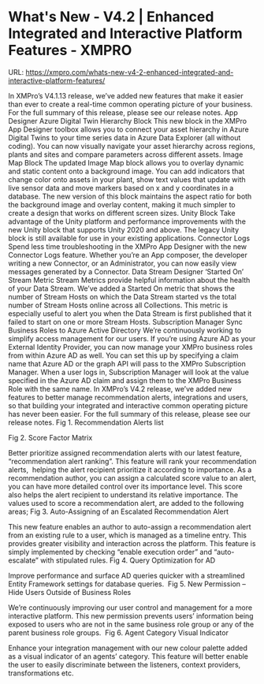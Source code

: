 # What's New - V4.2 | Enhanced Integrated and Interactive Platform Features - XMPRO

URL: https://xmpro.com/whats-new-v4-2-enhanced-integrated-and-interactive-platform-features/

In XMPro’s V4.1.13 release, we’ve added new features that make it easier than ever to create a real-time common operating picture of your business.
For the full summary of this release, please see our release notes.
App Designer
Azure Digital Twin Hierarchy Block
This new block in the XMPro App Designer toolbox allows you to connect your asset hierarchy in Azure Digital Twins to your time series data in Azure Data Explorer (all without coding).
You can now visually navigate your asset hierarchy across regions, plants and sites and compare parameters across different assets.
Image Map Block
The updated Image Map block allows you to overlay dynamic and static content onto a background image. You can add indicators that change color onto assets in your plant, show text values that update with live sensor data and move markers based on x and y coordinates in a database.
The new version of this block maintains the aspect ratio for both the background image and overlay content, making it much simpler to create a design that works on different screen sizes.
Unity Block
Take advantage of the Unity platform and performance improvements with the new Unity block that supports Unity 2020 and above.
The legacy Unity block is still available for use in your existing applications.
Connector Logs
Spend less time troubleshooting in the XMPro App Designer with the new Connector Logs feature. Whether you’re an App composer, the developer writing a new Connector, or an Administrator, you can now easily view messages generated by a Connector.
Data Stream Designer
‘Started On’ Stream Metric
Stream Metrics provide helpful information about the health of your Data Stream. We’ve added a Started On metric that shows the number of Stream Hosts on which the Data Stream started vs the total number of Stream Hosts online across all Collections.
This metric is especially useful to alert you when the Data Stream is first published that it failed to start on one or more Stream Hosts.
Subscription Manager
Sync Business Roles to Azure Active Directory
We’re continuously working to simplify access management for our users. If you’re using Azure AD as your External Identity Provider, you can now manage your XMPro business roles from within Azure AD as well.
You can set this up by specifying a claim name that Azure AD or the graph API will pass to the XMPro Subscription Manager. When a user logs in, Subscription Manager will look at the value specified in the Azure AD claim and assign them to the XMPro Business Role with the same name.
In XMPro’s V4.2 release, we’ve added new features to better manage recommendation alerts, integrations and users, so that building your integrated and interactive common operating picture has never been easier.
For the full summary of this release, please see our release notes.
Fig 1. Recommendation Alerts list


Fig 2. Score Factor Matrix


Better prioritize assigned recommendation alerts with our latest feature, “recommendation alert ranking”. This feature will rank your recommendation alerts,  helping the alert recipient prioritize it according to importance.
As a recommendation author, you can assign a calculated score value to an alert, you can have more detailed control over its importance level. This score also helps the alert recipient to understand its relative importance.
The values used to score a recommendation alert, are added to the following areas;
Fig 3. Auto-Assigning of an Escalated Recommendation Alert


This new feature enables an author to auto-assign a recommendation alert from an existing rule to a user, which is managed as a timeline entry. This provides greater visibility and interaction across the platform.
This feature is simply implemented by checking “enable execution order” and “auto-escalate” with stipulated rules.
Fig 4. Query Optimization for AD


Improve performance and surface AD queries quicker with a streamlined Entity Framework settings for database queries. 
Fig 5. New Permission – Hide Users Outside of Business Roles


We’re continuously improving our user control and management for a more interactive platform. This new permission prevents users’ information being exposed to users who are not in the same business role group or any of the parent business role groups. 
Fig 6. Agent Category Visual Indicator


Enhance your integration management with our new colour palette added as a visual indicator of an agents’ category. This feature will better enable the user to easily discriminate between the listeners, context providers, transformations etc. 